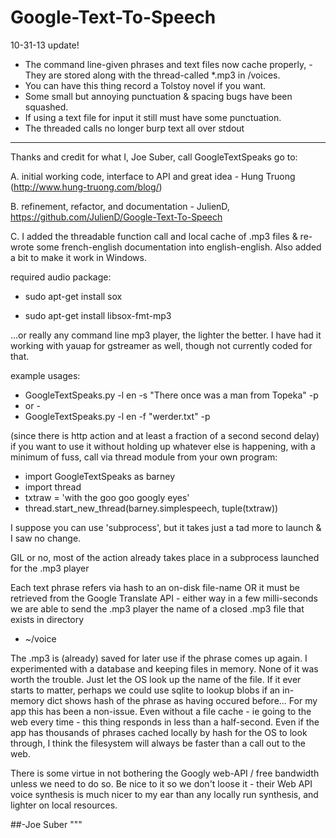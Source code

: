 Google-Text-To-Speech
=====================
10-31-13
update!
- The command line-given phrases and text files now cache properly, 
	-They are stored along with the thread-called *.mp3 in /voices.
- You can have this thing record a Tolstoy novel if you want.
- Some small but annoying punctuation & spacing bugs have been squashed.
- If using a text file for input it still must have some punctuation.
- The threaded calls no longer burp text all over stdout
****


Thanks and credit for what I, Joe Suber, call GoogleTextSpeaks go to:

A. initial working code, interface to API and great idea -
Hung Truong (http://www.hung-truong.com/blog/)

B. refinement, refactor, and documentation -
JulienD, https://github.com/JulienD/Google-Text-To-Speech

C. I added the threadable function call and local cache of .mp3 files
& re-wrote some french-english documentation into english-english.
Also added a bit to make it work in Windows.

required audio package:

- sudo apt-get install sox

- sudo apt-get install libsox-fmt-mp3

...or really any command line mp3 player, the lighter the better.
I have had it working with yauap for gstreamer as well, though not currently coded for that.

example usages:

- GoogleTextSpeaks.py -l en -s "There once was a man from Topeka" -p
- or -
- GoogleTextSpeaks.py -l en -f "werder.txt" -p

(since there is http action and at least a fraction of a second second delay)
if you want to use it without holding up whatever else is happening,
with a minimum of fuss, call via thread module from your own program:

- import GoogleTextSpeaks as barney
- import thread
- txtraw = 'with the goo goo googly eyes'
- thread.start_new_thread(barney.simplespeech, tuple(txtraw))

 I suppose you can use 'subprocess', but it takes just a tad more to launch & I saw no change.
 
 GIL or no, most of the action already takes place in a subprocess launched for the .mp3 player
 
 Each text phrase refers via hash to an on-disk file-name OR it must be retrieved from the Google Translate API - either way in a few milli-seconds we are able to send the .mp3 player the name of a closed .mp3 file that exists in directory 
 
 - ~/voice

 The .mp3 is (already) saved for later use if the phrase comes up again. I experimented with a database and keeping files in memory. None of it was worth the trouble. Just let the OS look up the name of the file. If it ever starts to matter, perhaps we could use sqlite to lookup blobs if an in-memory dict shows hash of the phrase as having occured before... For my app this has been a non-issue. Even without a file cache - ie going to the web every time - this thing responds in less than a half-second. Even if the app has thousands of phrases cached locally by hash for the OS to look through, I think the filesystem will always be faster than a call out to the web.
 
 There is some virtue in not bothering the Googly web-API / free bandwidth unless we need to do so. Be nice to it so we don't loose it - their Web API voice synthesis is much nicer to my ear than any locally run synthesis, and lighter on local resources.


##-Joe Suber
"""

